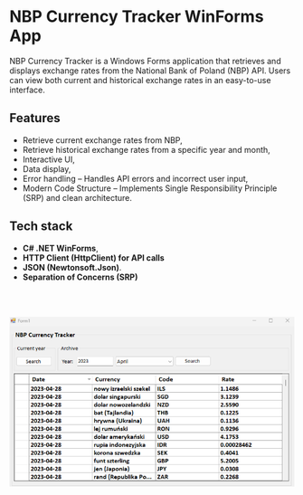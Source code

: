 # NBP Currency Tracker WinForms App

NBP Currency Tracker is a Windows Forms application that retrieves and displays exchange rates from the National Bank of Poland (NBP) API. Users can view both current and historical exchange rates in an easy-to-use interface.

## Features

- Retrieve current exchange rates from NBP,
- Retrieve historical exchange rates from a specific year and month,
- Interactive UI,
- Data display,
- Error handling – Handles API errors and incorrect user input,
- Modern Code Structure – Implements Single Responsibility Principle (SRP) and clean architecture.

## Tech stack

- **C# .NET WinForms**,
- **HTTP Client (HttpClient) for API calls**
- **JSON (Newtonsoft.Json)**.
- **Separation of Concerns (SRP)**

<br>
<br>

<p align="center">
  <img src="Images/NBPCurrencyTracker.png" width="781"/>
</p>
